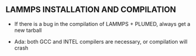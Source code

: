 ## LAMMPS INSTALLATION AND COMPILATION ##

- If there is a bug in the compilation of LAMMPS + PLUMED, always get a new tarball

- Ada: both GCC and INTEL compilers are necessary, or compilation will crash
